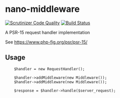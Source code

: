 # nano-middleware
[![Scrutinizer Code Quality](https://scrutinizer-ci.com/g/Logifire/naive-middleware/badges/quality-score.png?b=master)](https://scrutinizer-ci.com/g/Logifire/naive-middleware/?branch=master)
[![Build Status](https://scrutinizer-ci.com/g/Logifire/naive-middleware/badges/build.png?b=master)](https://scrutinizer-ci.com/g/Logifire/naive-middleware/build-status/master)

A PSR-15 request handler implementation

See https://www.php-fig.org/psr/psr-15/

## Usage

```
    $handler = new RequestHandler();

    $handler->addMiddleware(new Middleware());
    $handler->addMiddleware(new Middleware());

    $response = $handler->handle($server_request);
```
